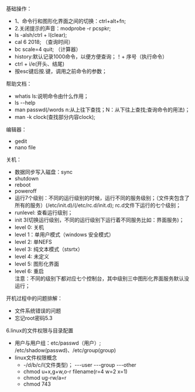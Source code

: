 基础操作：
  - 1、命令行和图形化界面之间的切换：ctrl+alt+fn;  
  - 2.关闭提示的声音：modprobe -r pcspkr;  
  - ls -alsh/ctrl + l(clear);  
  - cal 6 2018;   （查询时间）  
  - bc scale=4 quit;  （计算器）  
  - history:默认记录1000命令，以便方便查询；！+ 序号（执行命令）  
  - ctrl + i/e(开头、结尾)
  - 按esc键后按.键，调用之前命令的参数； 
  
帮助文档：  
  - whatis ls:说明命令由什么作用；  
  - ls --help  
  - man passwd(/words n:从上往下查找；N：从下往上查找;查询命令的用法)；  
  - man -k clock(查找部分内容clock);  
  
编辑器：
  - gedit  
  - nano file
  
关机：
  - 数据同步写入磁盘：sync  
  - shutdown  
  - reboot  
  - poweroff  
  - 运行7个级别：不同的运行级别的时候，运行不同的服务级别；（文件夹包含了所有的服务）(/etc/init.d)/(/etc/rc.d/init.d); rc.d文件下运行的七个级别；
  - runlevel: 查看运行级别；
  - init 3(切换运行级别，不同的运行级别下运行着不同服务比如：界面服务)；  
  - level 0: 关机  
  - level 1：单用户模式（windows 安全模式）    
  - level 2: 单NEFS  
  - level 3: 纯文本模式（stsrtx）  
  - level 4: 未定义  
  - level 5: 图形化界面  
  - level 6: 重启  
注意：不同的级别下都对应七个控制台，其中级别三中图形化界面服务默认没运行；

开机过程中的问题排解：
  - 文件系统错误的问题
  - 忘记root密码5.3
  
6.linux的文件权限与目录配置
  - 用户与用户组：etc/passwd（用户）; /etc/shadow(passwd)、/etc/group(group)
  - linux文件权限概念
    - -/d/b/c/l(文件类型)；  ---user ---group ---other
    - chmod u+x,g+w,o-r filename(r=4 w=2 x=1)
    - chmod ug-rw/a=r
    - chmod 743


